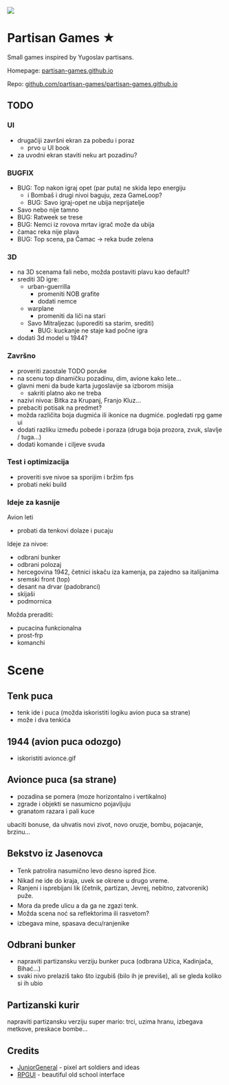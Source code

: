 ![](screen.png)

# Partisan Games ★

Small games inspired by Yugoslav partisans.

Homepage: [partisan-games.github.io](https://partisan-games.github.io/)

Repo: [github.com/partisan-games/partisan-games.github.io](https://github.com/partisan-games/partisan-games.github.io)

## TODO

### UI

- drugačiji završni ekran za pobedu i poraz
    - prvo u UI book
- za uvodni ekran staviti neku art pozadinu?

### BUGFIX

- BUG: Top nakon igraj opet (par puta) ne skida lepo energiju
    - i Bombaš i drugi nivoi baguju, zeza GameLoop?
    - BUG: Savo igraj-opet ne ubija neprijatelje
- Savo nebo nije tamno
- BUG: Ratweek se trese
- BUG: Nemci iz rovova mrtav igrač može da ubija
- čamac reka nije plava
- BUG: Top scena, pa Čamac -> reka bude zelena

### 3D

- na 3D scenama fali nebo, možda postaviti plavu kao default?
- srediti 3D igre:
    - urban-guerrilla 
        - promeniti NOB grafite
        - dodati nemce
    - warplane 
        - promeniti da liči na stari
    - Savo Mitraljezac (uporediti sa starim, srediti)
        - BUG: kuckanje ne staje kad počne igra
- dodati 3d model u 1944?

### Završno
- proveriti zaostale TODO poruke
- na scenu top dinamičku pozadinu, dim, avione kako lete...
- glavni meni da bude karta jugoslavije sa izborom misija
    - sakriti platno ako ne treba
- nazivi nivoa: Bitka za Krupanj, Franjo Kluz...
- prebaciti potisak na predmet?
- možda različita boja dugmića ili ikonice na dugmiće. pogledati rpg game ui 
- dodati razliku između pobede i poraza (druga boja prozora, zvuk, slavlje / tuga...)
- dodati komande i ciljeve svuda

### Test i optimizacija
- proveriti sve nivoe sa sporijim i bržim fps
- probati neki build

### Ideje za kasnije

Avion leti
- probati da tenkovi dolaze i pucaju

Ideje za nivoe:
- odbrani bunker
- odbrani polozaj
- hercegovina 1942, četnici iskaču iza kamenja, pa zajedno sa italijanima
- sremski front (top)
- desant na drvar (padobranci)
- skijaši
- podmornica

Možda preraditi:
- pucacina funkcionalna
- prost-frp
- komanchi

# Scene

## Tenk puca

* tenk ide i puca (možda iskoristiti logiku avion puca sa strane)
* može i dva tenkića

## 1944 (avion puca odozgo)
* iskoristiti avionce.gif

## Avionce puca (sa strane)
* pozadina se pomera (moze horizontalno i vertikalno)
* zgrade i objekti se nasumicno pojavljuju
* granatom razara i pali kuce

ubaciti bonuse, da uhvatis novi zivot, novo oruzje, bombu, pojacanje, brzinu...

## Bekstvo iz Jasenovca

* Tenk patrolira nasumično levo desno ispred žice.
* Nikad ne ide do kraja, uvek se okrene u drugo vreme.
* Ranjeni i isprebijani lik (četnik, partizan, Jevrej, nebitno, zatvorenik) puže.
* Mora da pređe ulicu a da ga ne zgazi tenk.
* Možda scena noć sa reflektorima ili rasvetom?
* izbegava mine, spasava decu/ranjenike

## Odbrani bunker

* napraviti partizansku verziju bunker puca (odbrana Užica, Kadinjača, Bihać...)
* svaki nivo prelaziš tako što izgubiš (bilo ih je previše), ali se gleda koliko si ih ubio

## Partizanski kurir

napraviti partizansku verziju super mario:
trci, uzima hranu, izbegava metkove, preskace bombe...

## Credits

- [JuniorGeneral](https://www.juniorgeneral.org/) - pixel art soldiers and ideas 
- [RPGUI](https://ronenness.github.io/RPGUI/) - beautiful old school interface 
